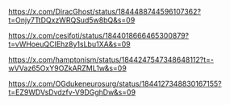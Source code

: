 https://x.com/DiracGhost/status/1844488744596107362?t=Onjy7TtDQxzWRQSud5w8bQ&s=09

https://x.com/cesifoti/status/1844018666465300879?t=vWHoeuQCIEhz8y1sLbu1XA&s=09

https://x.com/hamptonism/status/1844247547348648112?t=-wVVaz65OxY9OZkARZML1w&s=09

https://x.com/OGdukeneurosurg/status/1844127348830167155?t=EZ9WDVsDvdzfv-V9DGghDw&s=09